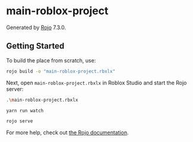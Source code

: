 # main-roblox-project
Generated by [Rojo](https://github.com/rojo-rbx/rojo) 7.3.0.

## Getting Started
To build the place from scratch, use:

```bash
rojo build -o "main-roblox-project.rbxlx"
```

Next, open `main-roblox-project.rbxlx` in Roblox Studio and start the Rojo server:

```bash
.\main-roblox-project.rbxlx
```

```bash
yarn run watch
```

```bash
rojo serve
```

For more help, check out [the Rojo documentation](https://rojo.space/docs).